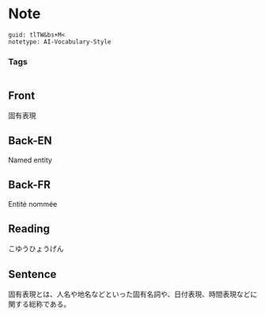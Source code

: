 # Note
```
guid: tlTW&bs+M<
notetype: AI-Vocabulary-Style
```

### Tags
```
```

## Front
固有表現

## Back-EN
Named entity

## Back-FR
Entité nommée

## Reading
こゆうひょうげん

## Sentence
固有表現とは、人名や地名などといった固有名詞や、日付表現、時間表現などに関する総称である。
